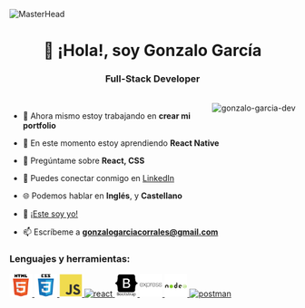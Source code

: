 ![MasterHead](https://user-images.githubusercontent.com/115544633/214837610-79339bb3-68de-409a-8d9c-4d531547e631.png)
<h1 align="center">👋 ¡Hola!, soy Gonzalo García</h1>
<h3 align="center">Full-Stack Developer</h3>

<p><br><img align="right" src="https://github-readme-stats.vercel.app/api/top-langs?username=gonzalo-garcia-dev&show_icons=true&locale=en&layout=compact" alt="gonzalo-garcia-dev" /></p>

- 🔭 Ahora mismo estoy trabajando en **crear mi portfolio**

- 🌱 En este momento estoy aprendiendo **React Native**

- 💬 Pregúntame sobre **React, CSS**

- 🤝 Puedes conectar conmigo en [LinkedIn](https://www.linkedin.com/in/gonzalo-garcia-dev/)

- 🌐 Podemos hablar en **Inglés**, y **Castellano**

- 📝 [¡Este soy yo!](https://drive.google.com/file/d/1P-K9LprY-qPyNUdWhXFAS_Q8bTiVA6eV/view?usp=sharing)

- 📫 Escríbeme a  **gonzalogarciacorrales@gmail.com**


<h3 align="left">Lenguajes y herramientas:</h3>
<p align="left">
  <a href="https://www.w3.org/html/" target="_blank" rel="noreferrer"> <img src="https://raw.githubusercontent.com/devicons/devicon/master/icons/html5/html5-original-wordmark.svg" alt="html5" width="40" height="40"/> </a> 
<a href="https://www.w3schools.com/css/" target="_blank" rel="noreferrer"> <img src="https://raw.githubusercontent.com/devicons/devicon/master/icons/css3/css3-original-wordmark.svg" alt="css3" width="40" height="40"/> </a> 
<a href="https://developer.mozilla.org/en-US/docs/Web/JavaScript" target="_blank" rel="noreferrer"> <img src="https://raw.githubusercontent.com/devicons/devicon/master/icons/javascript/javascript-original.svg" alt="javascript" width="40" height="40"/> </a> 
<a href="https://reactjs.org/" target="_blank" rel="noreferrer"> <img src="https://cdn.worldvectorlogo.com/logos/react-2.svg" alt="react" width="40" height="40"/> </a> 
<a href="https://getbootstrap.com" target="_blank" rel="noreferrer"> <img src="https://raw.githubusercontent.com/devicons/devicon/master/icons/bootstrap/bootstrap-plain-wordmark.svg" alt="bootstrap" width="40" height="40"/> </a> 
  <a href="https://expressjs.com" target="_blank" rel="noreferrer"> <img src="https://raw.githubusercontent.com/devicons/devicon/master/icons/express/express-original-wordmark.svg" alt="express" width="40" height="40"/> </a> 
<a href="https://nodejs.org" target="_blank" rel="noreferrer"> <img src="https://raw.githubusercontent.com/devicons/devicon/master/icons/nodejs/nodejs-original-wordmark.svg" alt="nodejs" width="40" height="40"/> </a> 
<a href="https://postman.com" target="_blank" rel="noreferrer"> <img src="https://www.vectorlogo.zone/logos/getpostman/getpostman-icon.svg" alt="postman" width="40" height="40"/> </a> 
